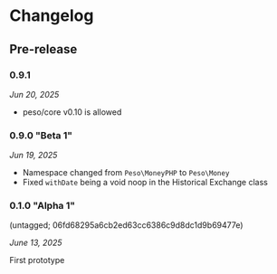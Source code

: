 # Changelog

## Pre-release

### 0.9.1

*Jun 20, 2025*

* peso/core v0.10 is allowed

### 0.9.0 "Beta 1"

*Jun 19, 2025*

* Namespace changed from ``Peso\MoneyPHP`` to ``Peso\Money``
* Fixed ``withDate`` being a void noop in the Historical Exchange class

### 0.1.0 "Alpha 1"

(untagged; 06fd68295a6cb2ed63cc6386c9d8dc1d9b69477e)

*June 13, 2025*

First prototype
